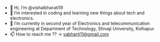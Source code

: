 - 👋 Hi, I’m @vishalbharati19
- 👀 I’m interested in coding and learning new things about tech and electronics.
- 🌱 I’m currently in second year of Electronics and telecommunication engineering at Department of Technology, Shivaji University, Kolhapur.
- 📫 How to reach me ?? -> vabharti11@gmail.com

<!---
vishalbharati19/vishalbharati19 is a ✨ special ✨ repository because its `README.md` (this file) appears on your GitHub profile.
You can click the Preview link to take a look at your changes.
--->
